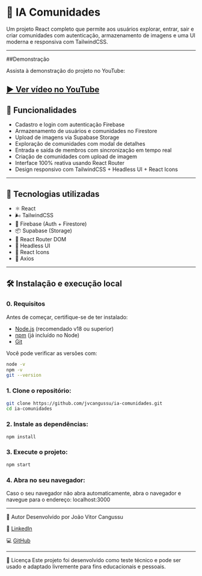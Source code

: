 # 🧠 IA Comunidades

Um projeto React completo que permite aos usuários explorar, entrar, sair e criar comunidades com autenticação, armazenamento de imagens e uma UI moderna e responsiva com TailwindCSS.

---

##Demonstração

Assista à demonstração do projeto no YouTube:

[▶️ Ver vídeo no YouTube](https://youtu.be/s9xOqEXl8kM)
---

## 🚀 Funcionalidades

- Cadastro e login com autenticação Firebase
- Armazenamento de usuários e comunidades no Firestore
- Upload de imagens via Supabase Storage
- Exploração de comunidades com modal de detalhes
- Entrada e saída de membros com sincronização em tempo real
- Criação de comunidades com upload de imagem
- Interface 100% reativa usando React Router
- Design responsivo com TailwindCSS + Headless UI + React Icons

---

## 🧩 Tecnologias utilizadas

- ⚛️ React
- 🌬 TailwindCSS
- 🧠 Firebase (Auth + Firestore)
- 📦 Supabase (Storage)
- 🧭 React Router DOM
- 🧱 Headless UI
- 🎨 React Icons
- 🔗 Axios

---

## 🛠 Instalação e execução local

### 0. Requisitos
Antes de começar, certifique-se de ter instalado:

- [Node.js](https://nodejs.org/) (recomendado v18 ou superior)
- [npm](https://www.npmjs.com/) (já incluído no Node)
- [Git](https://git-scm.com/)

Você pode verificar as versões com:

```bash
node -v
npm -v
git --version
```

### 1. Clone o repositório:

```bash
git clone https://github.com/jvcangussu/ia-comunidades.git
cd ia-comunidades
```

### 2. Instale as dependências:

```bash
npm install
```

### 3. Execute o projeto:

```bash
npm start
```

### 4. Abra no seu navegador:

Caso o seu navegador não abra automaticamente, abra o navegador e navegue para o endereço: localhost:3000

---

👤 Autor
Desenvolvido por João Vitor Cangussu

🔗 [LinkedIn](https://www.linkedin.com/in/jvcangussu)

💻 [GitHub](https://www.github.com/jvcangussu)

---

📄 Licença
Este projeto foi desenvolvido como teste técnico e pode ser usado e adaptado livremente para fins educacionais e pessoais.
